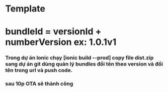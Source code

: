 # Template 
  ["versionId"]: "1.0.0",
  ["numberVersion"]:1,
  ["enabled"]: true,
  ["url"]:"https://mocml.github.io/testota/1.0.0v1.zip"
# bundleId = versionId + numberVersion ex: 1.0.1v1

### Trong dự án Ionic chạy [ionic build --prod] copy file dist.zip sang dự án git dùng quản lý bundles đổi tên theo version và đổi tên trong url và push code.


### sau 10p OTA sẽ thành công